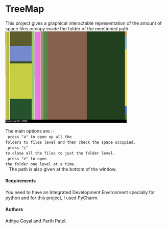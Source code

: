 # TreeMap

This project gives a graphical interactable representation of the amount of space files occupy inside the folder of the mentioned path.
<br>
<img align="center" src="a2/images/img-1.png" width="380" />
<br>
<br>
The main options are :-
<br>
<code>
  press "a" to open up all the folders to files level and then check the space occupied.<br>
  press "c" to close all the files to just the folder level.<br>
  press "e" to open the folder one level at a time.<br>
</code>
The path is also given at the bottom of the window.

<h4>Requirements</h4>

You need to have an Integrated Development Environment specially for python and for this project, I used PyCharm.

<h4>Authors</h4>
Aditya Goyal and Parth Patel.
